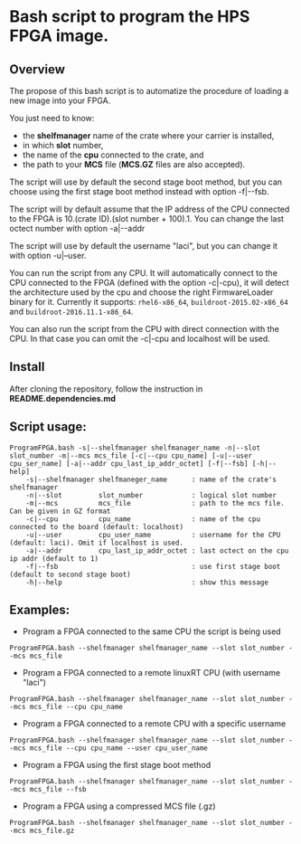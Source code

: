 # Bash script to program the HPS FPGA image.

## Overview

The propose of this bash script is to automatize the procedure of loading a new image into your FPGA.

You just need to know:
- the **shelfmanager** name of the crate where your carrier is installed,
- in which **slot** number,
- the name of the **cpu** connected to the crate, and
- the path to your **MCS** file (**MCS.GZ** files are also accepted).

The script will use by default the second stage boot method, but you can choose using the first stage boot method instead with option -f|--fsb.

The script will by default assume that the IP address of the CPU connected to the FPGA is 10.(crate ID).(slot number + 100).1. You can change the last octect number with option -a|--addr

The script will use by default the username "laci", but you can change it with option -u|–user.

You can run the script from any CPU. It will automatically connect to the CPU connected to the FPGA (defined with the option -c|-cpu), it will detect the architecture used by the cpu and choose the right FirmwareLoader binary for it. Currently it supports: `rhel6-x86_64`, `buildroot-2015.02-x86_64` and `buildroot-2016.11.1-x86_64`.

You can also run the script from the CPU with direct connection with the CPU. In that case you can omit the -c|-cpu and localhost will be used.


## Install

After cloning the repository, follow the instruction in  **README.dependencies.md**

## Script usage:

```
ProgramFPGA.bash -s|--shelfmanager shelfmanager_name -n|--slot slot_number -m|--mcs mcs_file [-c|--cpu cpu_name] [-u|--user cpu_ser_name] [-a|--addr cpu_last_ip_addr_octet] [-f|--fsb] [-h|--help]
    -s|--shelfmanager shelfmaneger_name      : name of the crate's shelfmanager
    -n|--slot         slot_number            : logical slot number
    -m|--mcs          mcs_file               : path to the mcs file. Can be given in GZ format
    -c|--cpu          cpu_name               : name of the cpu connected to the board (default: localhost)
    -u|--user         cpu_user_name          : username for the CPU (default: laci). Omit if localhost is used.
    -a|--addr         cpu_last_ip_addr_octet : last octect on the cpu ip addr (default to 1)
    -f|--fsb                                 : use first stage boot (default to second stage boot)
    -h|--help                                : show this message
```

## Examples:

* Program a FPGA connected to the same CPU the script is being used

```
ProgramFPGA.bash --shelfmanager shelfmanager_name --slot slot_number --mcs mcs_file
```

* Program a FPGA connected to a remote linuxRT CPU (with username "laci")

```
ProgramFPGA.bash --shelfmanager shelfmanager_name --slot slot_number --mcs mcs_file --cpu cpu_name
```

* Program a FPGA connected to a remote CPU with a specific username

```
ProgramFPGA.bash --shelfmanager shelfmanager_name --slot slot_number --mcs mcs_file --cpu cpu_name --user cpu_user_name
```

* Program a FPGA using the first stage boot method

```
ProgramFPGA.bash --shelfmanager shelfmanager_name --slot slot_number --mcs mcs_file --fsb
```

* Program a FPGA using a compressed MCS file (.gz)

```
ProgramFPGA.bash --shelfmanager shelfmanager_name --slot slot_number --mcs mcs_file.gz
```
